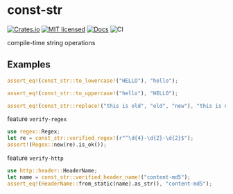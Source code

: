 # const-str

[![Crates.io][crates-badge]][crates-url]
[![MIT licensed][mit-badge]][mit-url]
[![Docs][docs-badge]][docs-url]
![CI][ci-badge]

[crates-badge]: https://img.shields.io/crates/v/const-str.svg
[crates-url]: https://crates.io/crates/const-str
[mit-badge]: https://img.shields.io/badge/license-MIT-blue.svg
[mit-url]: LICENSE
[docs-badge]: https://docs.rs/const-str/badge.svg
[docs-url]: https://docs.rs/const-str/
[ci-badge]: https://github.com/Nugine/const-str/workflows/CI/badge.svg

compile-time string operations

## Examples

```rust
assert_eq!(const_str::to_lowercase!("HELLO"), "hello");

assert_eq!(const_str::to_uppercase!("hello"), "HELLO");

assert_eq!(const_str::replace!("this is old", "old", "new"), "this is new");
```

feature `verify-regex`

```rust
use regex::Regex;
let re = const_str::verified_regex!(r"^\d{4}-\d{2}-\d{2}$");
assert!(Regex::new(re).is_ok());
```

feature `verify-http`

```rust
use http::header::HeaderName;
let name = const_str::verified_header_name!("content-md5");
assert_eq!(HeaderName::from_static(name).as_str(), "content-md5");
```
